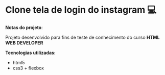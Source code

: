 # Clone tela de login do instagram :computer:

**Notas do projeto**:

Projeto desenvolvido para fins de teste de conhecimento do curso **HTML WEB DEVELOPER**

**Tecnologias utilizadas:**

- html5
- css3 + flexbox
